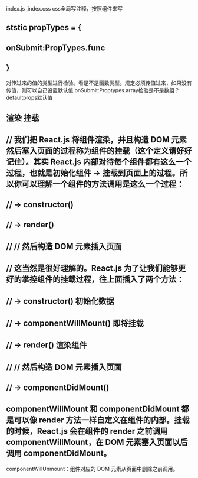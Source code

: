 index.js ,index.css
css全局写注释，按照组件来写


## ststic propTypes = {
##    onSubmit:PropTypes.func
## }
对传过来的值的类型进行检验。看是不是函数类型。规定必须传值过来，如果没有传值，则可以自己设置默认值
onSubmit:Proptypes.array检验是不是数组？
defaultprops默认值


## 渲染 挂载 
## // 我们把 React.js 将组件渲染，并且构造 DOM 元素然后塞入页面的过程称为组件的挂载（这个定义请好好记住）。其实 React.js 内部对待每个组件都有这么一个过程，也就是初始化组件 -> 挂载到页面上的过程。所以你可以理解一个组件的方法调用是这么一个过程：

## // -> constructor()
## // -> render()
## // // 然后构造 DOM 元素插入页面
## // 这当然是很好理解的。React.js 为了让我们能够更好的掌控组件的挂载过程，往上面插入了两个方法：

## // -> constructor() 初始化数据
## // -> componentWillMount() 即将挂载
## // -> render() 渲染组件
## // // 然后构造 DOM 元素插入页面
## // -> componentDidMount()
## componentWillMount 和 componentDidMount 都是可以像 render 方法一样自定义在组件的内部。挂载的时候，React.js 会在组件的 render 之前调用 componentWillMount，在 DOM 元素塞入页面以后调用 componentDidMount。
componentWillUnmount：组件对应的 DOM 元素从页面中删除之前调用。